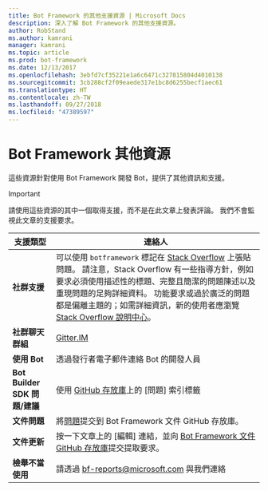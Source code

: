 ```yaml
---
title: Bot Framework 的其他支援資源 | Microsoft Docs
description: 深入了解 Bot Framework 的其他支援資源。
author: RobStand
ms.author: kamrani
manager: kamrani
ms.topic: article
ms.prod: bot-framework
ms.date: 12/13/2017
ms.openlocfilehash: 3ebfd7cf35221e1a6c6471c327815804d4010138
ms.sourcegitcommit: 3cb288cf2f09eaede317e1bc8d6255becf1aec61
ms.translationtype: HT
ms.contentlocale: zh-TW
ms.lasthandoff: 09/27/2018
ms.locfileid: "47389597"
---
```

# <a name="bot-framework-additional-resources"></a>Bot Framework 其他資源

這些資源針對使用 Bot Framework 開發 Bot，提供了其他資訊和支援。

> [!IMPORTANT]
> 請使用這些資源的其中一個取得支援，而不是在此文章上發表評論。 我們不會監視此文章的支援要求。

|            <strong>支援類型</strong>            |                                                                                                                                                                                                                                     <strong>連絡人</strong>                                                                                                                                                                                                                                      |
|-----------------------------------------------------|---------------------------------------------------------------------------------------------------------------------------------------------------------------------------------------------------------------------------------------------------------------------------------------------------------------------------------------------------------------------------------------------------------------------------------------------------------------------------------------------------|
|         <strong>社群支援</strong>          | 可以使用 `botframework` 標記在 [Stack Overflow](https://stackoverflow.com/questions/tagged/botframework) 上張貼問題。 請注意，Stack Overflow 有一些指導方針，例如要求必須使用描述性的標題、完整且簡潔的問題陳述以及重現問題的足夠詳細資料。 功能要求或過於廣泛的問題都是偏離主題的；如需詳細資訊，新的使用者應瀏覽[Stack Overflow 說明中心](https://stackoverflow.com/help/how-to-ask)。 |
|        <strong>社群聊天群組</strong>        |                                                                                                                                                                                                                        [Gitter.IM](https://gitter.im/Microsoft/BotBuilder)                                                                                                                                                                                                                        |
|            <strong>使用 Bot</strong>             |                                                                                                                                                                                                                    透過發行者電子郵件連絡 Bot 的開發人員                                                                                                                                                                                                                     |
| <strong>Bot Builder SDK 問題/建議</strong> |                                                                                                                                                                                           使用 <a href="https://github.com/Microsoft/BotBuilder-v3/" target="_blank">GitHub 存放庫</a>上的 [問題] 索引標籤                                                                                                                                                                                            |
|        <strong>文件問題</strong>        |                                                                                                                                                                     將<a href="https://github.com/MicrosoftDocs/bot-framework-docs/issues" target="_blank">問題</a>提交到 Bot Framework 文件 GitHub 存放庫。                                                                                                                                                                      |
|       <strong>文件更新</strong>        |                                                                                                                                                   按一下文章上的 [編輯] 連結，並向 <a href="https://github.com/MicrosoftDocs/bot-framework-docs" target="_blank">Bot Framework 文件 GitHub 存放庫</a>提交提取要求。                                                                                                                                                   |
|          <strong>檢舉不當使用</strong>           |                                                                                                                                                                                                            請透過 [bf-reports@microsoft.com](mailto://bf-reports@microsoft.com) 與我們連絡                                                                                                                                                                                                            |

